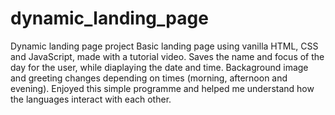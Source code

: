 # dynamic_landing_page
Dynamic landing page project
Basic landing page using vanilla HTML, CSS and JavaScript, made with a tutorial video.
Saves the name and focus of the day for the user, while diaplaying the date and time.
Backaground image and greeting changes depending on times (morning, afternoon and evening).
Enjoyed this simple programme and helped me understand how the languages interact with each other.